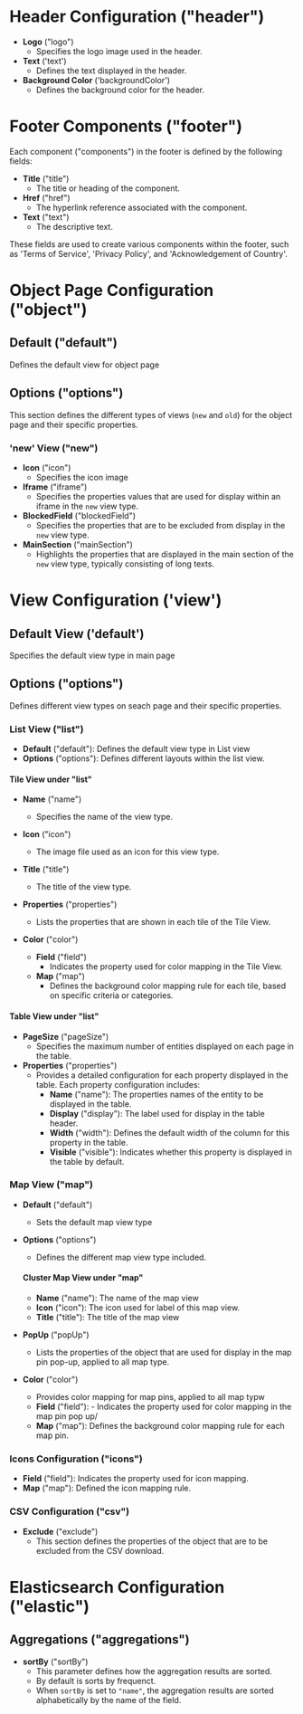 # Header Configuration ("header")

- **Logo** ("logo")
  - Specifies the logo image used in the header.
- **Text** ('text')
  - Defines the text displayed in the header.
- **Background Color** ('backgroundColor')
  - Defines the background color for the header.

# Footer Components ("footer")

Each component ("components") in the footer is defined by the following fields:

- **Title** ("title")
  - The title or heading of the component.
- **Href** ("href")
  - The hyperlink reference associated with the component.
- **Text** ("text")
  - The descriptive text.

These fields are used to create various components within the footer, such as 'Terms of Service', 'Privacy Policy', and 'Acknowledgement of Country'.

# Object Page Configuration ("object")

## Default ("default")

Defines the default view for object page

## Options ("options")

This section defines the different types of views (`new` and `old`) for the object page and their specific properties.

### 'new' View ("new")

- **Icon** ("icon")
  - Specifies the icon image
- **Iframe** ("iframe")
  - Specifies the properties values that are used for display within an iframe in the `new` view type.
- **BlockedField** ("blockedField")
  - Specifies the properties that are to be excluded from display in the `new` view type.
- **MainSection** ("mainSection")
  - Highlights the properties that are displayed in the main section of the `new` view type, typically consisting of long texts.

# View Configuration ('view')

## Default View ('default')

Specifies the default view type in main page

## Options ("options")

Defines different view types on seach page and their specific properties.

### List View ("list")

- **Default** ("default"): Defines the default view type in List view
- **Options** ("options"): Defines different layouts within the list view.

#### Tile View under "list"

- **Name** ("name")
  - Specifies the name of the view type.
- **Icon** ("icon")
  - The image file used as an icon for this view type.
- **Title** ("title")
  - The title of the view type.
- **Properties** ("properties")

  - Lists the properties that are shown in each tile of the Tile View.

- **Color** ("color")
  - **Field** ("field")
    - Indicates the property used for color mapping in the Tile View.
  - **Map** ("map")
    - Defines the background color mapping rule for each tile, based on specific criteria or categories.

#### Table View under "list"

- **PageSize** ("pageSize")
  - Specifies the maximum number of entities displayed on each page in the table.
- **Properties** ("properties")
  - Provides a detailed configuration for each property displayed in the table. Each property configuration includes:
    - **Name** ("name"): The properties names of the entity to be displayed in the table.
    - **Display** ("display"): The label used for display in the table header.
    - **Width** ("width"): Defines the default width of the column for this property in the table.
    - **Visible** ("visible"): Indicates whether this property is displayed in the table by default.

### Map View ("map")

- **Default** ("default")

  - Sets the default map view type

- **Options** ("options")

  - Defines the different map view type included.

  #### Cluster Map View under "map"

  - **Name** ("name"): The name of the map view
  - **Icon** ("icon"): The icon used for label of this map view.
  - **Title** ("title"): The title of the map view

- **PopUp** ("popUp")

  - Lists the properties of the object that are used for display in the map pin pop-up, applied to all map type.

- **Color** ("color")
  - Provides color mapping for map pins, applied to all map typw
  - **Field** ("field"): - Indicates the property used for color mapping in the map pin pop up/
  - **Map** ("map"): Defines the background color mapping rule for each map pin.

### Icons Configuration ("icons")

- **Field** ("field"): Indicates the property used for icon mapping.
- **Map** ("map"): Defined the icon mapping rule.

### CSV Configuration ("csv")

- **Exclude** ("exclude")
  - This section defines the properties of the object that are to be excluded from the CSV download.

# Elasticsearch Configuration ("elastic")

## Aggregations ("aggregations")

- **sortBy** ("sortBy")
  - This parameter defines how the aggregation results are sorted.
  - By default is sorts by frequenct.
  - When `sortBy` is set to `"name"`, the aggregation results are sorted alphabetically by the name of the field.
